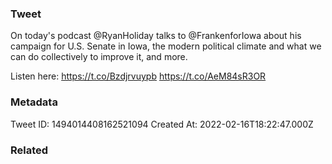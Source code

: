 ### Tweet
On today's podcast @RyanHoliday talks to @FrankenforIowa about his campaign for U.S. Senate in Iowa, the modern political climate and what we can do collectively to improve it, and more.

Listen here: https://t.co/Bzdjrvuypb https://t.co/AeM84sR3OR

### Metadata
Tweet ID: 1494014408162521094
Created At: 2022-02-16T18:22:47.000Z

### Related

